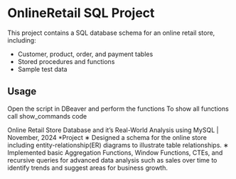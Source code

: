 # OnlineRetail SQL Project

This project contains a SQL database schema for an online retail store, including:

- Customer, product, order, and payment tables
- Stored procedures and functions
- Sample test data

## Usage

Open the script in DBeaver 
and perform the functions
To show all functions call show_commands code

Online Retail Store Database and it’s Real-World Analysis using MySQL | November, 2024 *Project
∗ Designed a schema for the online store including entity-relationship(ER) diagrams to illustrate table
relationships.
∗ Implemented basic Aggregation Functions, Window Functions, CTEs, and recursive queries for advanced
data analysis such as sales over time to identify trends and suggest areas for business growth.
